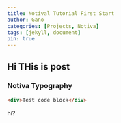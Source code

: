 ```yaml
---
title: Notival Tutorial First Start
author: Gano
categories: [Projects, Notiva]
tags: [jekyll, document]
pin: true
---
```


## Hi THis is post

### Notiva Typography

```html
<div>Test code block</div>
```

hi?

